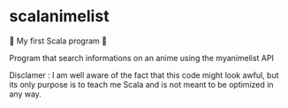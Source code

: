 # scalanimelist
:tada: My first Scala program :tada:

Program that search informations on an anime using the myanimelist API

Disclamer : I am well aware of the fact that this code might look awful, but its only purpose is to teach me Scala and is not meant to be optimized in any way.

